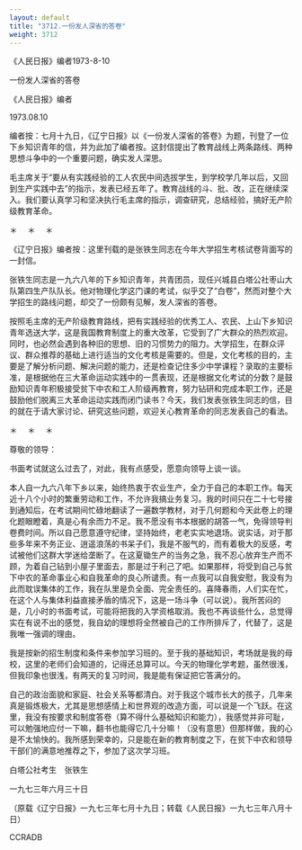 ```yaml
---
layout: default
title: "3712.一份发人深省的答卷"
weight: 3712
---
```


《人民日报》编者1973-8-10

一份发人深省的答卷

《人民日报》编者

1973.08.10

编者按：七月十九日，《辽宁日报》以《一份发人深省的答卷》为题，刊登了一位下乡知识青年的信，并为此加了编者按。这封信提出了教育战线上两条路线、两种思想斗争中的一个重要问题，确实发人深思。

毛主席关于“要从有实践经验的工人农民中间选拔学生，到学校学几年以后，又回到生产实践中去”的指示，发表已经五年了。教育战线的斗、批、改，正在继续深入。我们要认真学习和坚决执行毛主席的指示，调查研究，总结经验，搞好无产阶级教育革命。

＊    　＊    　＊

《辽宁日报》编者按：这里刊载的是张铁生同志在今年大学招生考核试卷背面写的一封信。

张铁生同志是一九六八年的下乡知识青年，共青团员，现任兴城县白塔公社枣山大队第四生产队队长。他对物理化学这门课的考试，似乎交了“白卷”，然而对整个大学招生的路线问题，却交了一份颇有见解，发人深省的答卷。

按照毛主席的无产阶级教育路线，把有实践经验的优秀工人、农民、上山下乡知识青年选送大学，这是我国教育制度上的重大改革，它受到了广大群众的热烈欢迎。同时，也必然会遇到各种旧的思想、旧的习惯势力的阻力。大学招生，在群众评议、群众推荐的基础上进行适当的文化考核是需要的。但是，文化考核的目的，主要是了解分析问题、解决问题的能力，还是检查记住多少中学课程？录取的主要标准，是根据他在三大革命运动实践中的一贯表现，还是根据文化考试的分数？是鼓励知识青年积极接受贫下中农和工人阶级再教育，努力钻研和完成本职工作，还是鼓励他们脱离三大革命运动实践而闭门读书？今天，我们发表张铁生同志的信，目的就在于请大家讨论、研究这些问题，欢迎关心教育革命的同志发表自己的看法。

＊    　＊    　＊

尊敬的领导：

书面考试就这么过去了，对此，我有点感受，愿意向领导上谈一谈。

本人自一九六八年下乡以来，始终热衷于农业生产，全力于自己的本职工作。每天近十八个小时的繁重劳动和工作，不允许我搞业务复习。我的时间只在二十七号接到通知后，在考试期间忙碌地翻读了一遍数学教材，对于几何题和今天此卷上的理化题眼瞪着，真是心有余而力不足。我不愿没有书本根据的胡答一气，免得领导判卷费时间。所以自己愿意遵守纪律，坚持始终，老老实实地退场。说实话，对于那些多年来不务正业、逍遥浪荡的书呆子们，我是不服气的，而有着极大的反感，考试被他们这群大学迷给垄断了。在这夏锄生产的当务之急，我不忍心放弃生产而不顾，为着自己钻到小屋子里面去，那是过于利己了吧。如果那样，将受到自己与贫下中农的革命事业心和自我革命的良心所谴责。有一点我可以自我安慰，我没有为此而耽误集体的工作，我在队里是负全面、完全责任的。喜降春雨，人们实在忙，在这个人与集体利益直接矛盾的情况下，这是一场斗争（可以说）。我所苦闷的是，几小时的书面考试，可能将把我的入学资格取消。我也不再谈些什么，总觉得实在有说不出的感觉，我自幼的理想将全然被自己的工作所排斥了，代替了，这是我唯一强调的理由。

我是按新的招生制度和条件来参加学习班的。至于我的基础知识，考场就是我的母校，这里的老师们会知道的，记得还总算可以。今天的物理化学考题，虽然很浅，但我印象也很浅，有两天的复习时间，我是能有保证把它答满分的。

自己的政治面貌和家庭、社会关系等都清白。对于我这个城市长大的孩子，几年来真是锻炼极大，尤其是思想感情上和世界观的改造方面，可以说是一个飞跃。在这里，我没有按要求和制度答卷（算不得什么基础知识和能力），我感觉并非可耻，可以勉强地应付一下嘛，翻书也能得它几十分嘛！（没有意思）但那样做，我的心是不太愉快的。我所感到荣幸的，只是能在新的教育制度之下，在贫下中农和领导干部们的满意地推荐之下，参加了这次学习班。

白塔公社考生　张铁生

一九七三年六月三十日

（原载《辽宁日报》一九七三年七月十九日；转载《人民日报》一九七三年八月十日）

CCRADB

